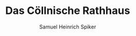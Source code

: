 ---
image: /assets/images/spiker/27a.jpg
thumb: /assets/images/spiker-thumbs/27a.jpg
author: Samuel Heinrich Spiker
artist: 
engraver: 
title: "Das Cöllnische Rathhaus"
subtitle: 
tags:
  - Town hall
layout: post
---